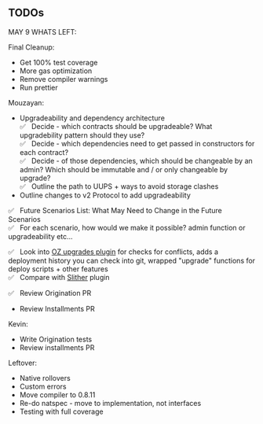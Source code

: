 ## TODOs

MAY 9 WHATS LEFT:

Final Cleanup:
- Get 100% test coverage
- More gas optimization
- Remove compiler warnings
- Run prettier

Mouzayan:

- Upgradeability and dependency architecture\
  ✅ &nbsp; Decide - which contracts should be upgradeable? What upgradebility pattern should they use?\
  ✅ &nbsp; Decide - which dependencies need to get passed in constructors for each contract?\
  ✅ &nbsp; Decide - of those dependencies, which should be changeable by an admin? Which should be immutable and / or only changeable by upgrade?\
  ✅ &nbsp; Outline the path to UUPS + ways to avoid storage clashes
- Outline changes to v2 Protocol to add upgradeability

✅ &nbsp; Future Scenarios List: What May Need to Change in the Future Scenarios\
✅ &nbsp; For each scenario, how would we make it possible? admin function or upgradeability etc...

✅ &nbsp; Look into [OZ upgrades plugin](https://docs.openzeppelin.com/upgrades-plugins/1.x/) for checks for conflicts, adds a deployment history you can check into git, wrapped "upgrade" functions for deploy scripts + other features\
✅ &nbsp; Compare with [Slither](https://github.com/crytic/slither/wiki/Upgradeability-Checks) plugin

✅ &nbsp; Review Origination PR

- Review Installments PR

Kevin:

- Write Origination tests
- Review installments PR

Leftover:

- Native rollovers
- Custom errors
- Move compiler to 0.8.11
- Re-do natspec - move to implementation, not interfaces
- Testing with full coverage
